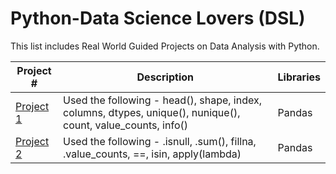 # Python-Data Science Lovers (DSL)

This list includes Real World Guided Projects on Data Analysis with Python.

| Project # | Description | Libraries |
|--- |--- | --- |
| [Project 1](https://github.com/sgreenley/Python-DSL/blob/main/Data%20Analysis%20With%20Python%20Project%201%20working%20copy.ipynb) | Used the following - head(), shape, index, columns, dtypes, unique(), nunique(), count, value_counts, info() | Pandas |
| [Project 2](https://github.com/sgreenley/Python-DSL/blob/main/Data%20Analysis%20with%20Python%20Project%202%20working%20copy%20.ipynb) | Used the following - .isnull, .sum(), fillna, .value_counts, ==, isin, apply(lambda) | Pandas |

